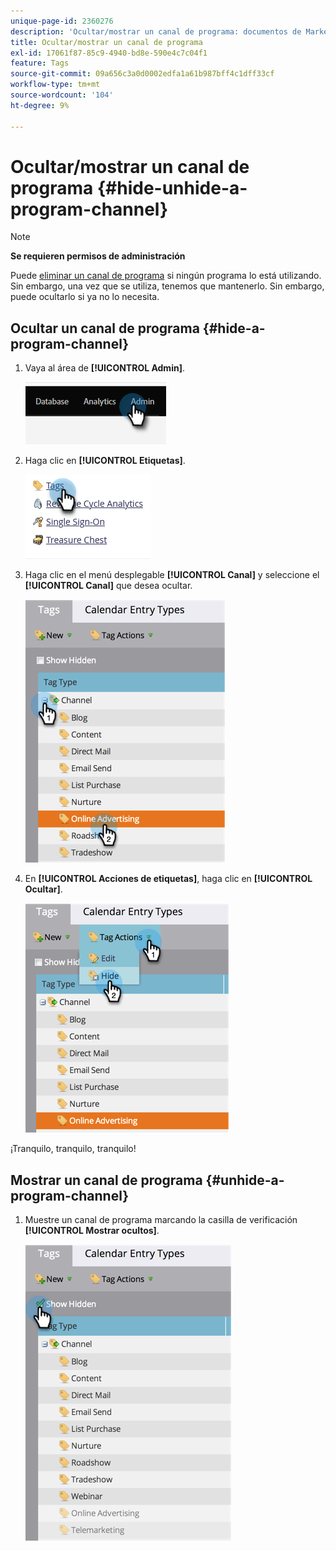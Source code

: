 ```yaml
---
unique-page-id: 2360276
description: 'Ocultar/mostrar un canal de programa: documentos de Marketo, documentación del producto'
title: Ocultar/mostrar un canal de programa
exl-id: 17061f87-85c9-4940-bd8e-590e4c7c04f1
feature: Tags
source-git-commit: 09a656c3a0d0002edfa1a61b987bff4c1dff33cf
workflow-type: tm+mt
source-wordcount: '104'
ht-degree: 9%

---
```


# Ocultar/mostrar un canal de programa {#hide-unhide-a-program-channel}

>[!NOTE]
>
>**Se requieren permisos de administración**

Puede [eliminar un canal de programa](/help/marketo/product-docs/administration/tags/delete-a-program-channel.md) si ningún programa lo está utilizando.  Sin embargo, una vez que se utiliza, tenemos que mantenerlo.  Sin embargo, puede ocultarlo si ya no lo necesita.

## Ocultar un canal de programa {#hide-a-program-channel}

1. Vaya al área de **[!UICONTROL Admin]**.

   ![](assets/hide-unhide-a-program-channel-1.png)

1. Haga clic en **[!UICONTROL Etiquetas]**.

   ![](assets/hide-unhide-a-program-channel-2.png)

1. Haga clic en el menú desplegable **[!UICONTROL Canal]** y seleccione el **[!UICONTROL Canal]** que desea ocultar.

   ![](assets/hide-unhide-a-program-channel-3.png)

1. En **[!UICONTROL Acciones de etiquetas]**, haga clic en **[!UICONTROL Ocultar]**.

   ![](assets/hide-unhide-a-program-channel-4.png)

¡Tranquilo, tranquilo, tranquilo!

## Mostrar un canal de programa {#unhide-a-program-channel}

1. Muestre un canal de programa marcando la casilla de verificación **[!UICONTROL Mostrar ocultos]**.

   ![](assets/hide-unhide-a-program-channel-5.png)
